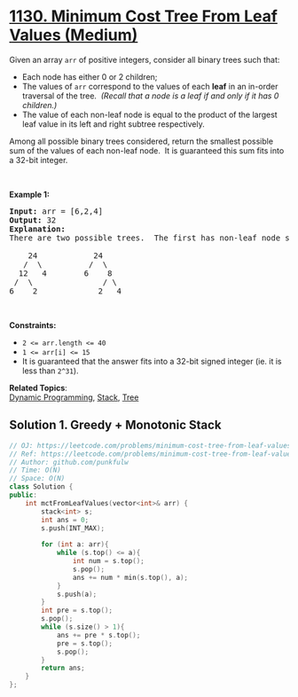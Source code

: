 # [1130. Minimum Cost Tree From Leaf Values (Medium)](https://leetcode.com/problems/minimum-cost-tree-from-leaf-values/)

<p>Given an array <code>arr</code> of positive integers, consider all binary trees such that:</p>

<ul>
	<li>Each node has either 0 or 2 children;</li>
	<li>The values of <code>arr</code> correspond to the values of each&nbsp;<strong>leaf</strong> in an in-order traversal of the tree.&nbsp; <em>(Recall that a node is a leaf if and only if it has 0 children.)</em></li>
	<li>The value&nbsp;of each non-leaf node is equal to the product of the largest leaf value in its left and right subtree respectively.</li>
</ul>

<p>Among all possible binary trees considered,&nbsp;return the smallest possible sum of the values of each non-leaf node.&nbsp; It is guaranteed this sum fits into a 32-bit integer.</p>

<p>&nbsp;</p>
<p><strong>Example 1:</strong></p>

<pre><strong>Input:</strong> arr = [6,2,4]
<strong>Output:</strong> 32
<strong>Explanation:</strong>
There are two possible trees.  The first has non-leaf node sum 36, and the second has non-leaf node sum 32.

    24            24
   /  \          /  \
  12   4        6    8
 /  \               / \
6    2             2   4
</pre>

<p>&nbsp;</p>
<p><strong>Constraints:</strong></p>

<ul>
	<li><code>2 &lt;= arr.length &lt;= 40</code></li>
	<li><code>1 &lt;= arr[i] &lt;= 15</code></li>
	<li>It is guaranteed that the answer fits into a 32-bit signed integer (ie.&nbsp;it is less than <code>2^31</code>).</li>
</ul>

**Related Topics**:  
[Dynamic Programming](https://leetcode.com/tag/dynamic-programming/), [Stack](https://leetcode.com/tag/stack/), [Tree](https://leetcode.com/tag/tree/)


## Solution 1. Greedy + Monotonic Stack

```cpp
// OJ: https://leetcode.com/problems/minimum-cost-tree-from-leaf-values/
// Ref: https://leetcode.com/problems/minimum-cost-tree-from-leaf-values/discuss/339959/One-Pass-O(N)-Time-and-Space
// Author: github.com/punkfulw
// Time: O(N)
// Space: O(N)
class Solution {
public:
    int mctFromLeafValues(vector<int>& arr) {
        stack<int> s;
        int ans = 0;
        s.push(INT_MAX);
        
        for (int a: arr){
            while (s.top() <= a){
                int num = s.top();
                s.pop();
                ans += num * min(s.top(), a);
            }
            s.push(a);
        }
        int pre = s.top();
        s.pop();
        while (s.size() > 1){
            ans += pre * s.top();
            pre = s.top();
            s.pop();
        }
        return ans;
    }
};
```
